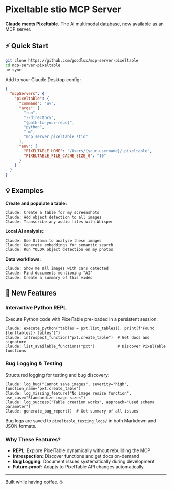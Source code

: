 # Pixeltable stio MCP Server

**Claude meets Pixeltable.** The AI multimodal database, now available as an MCP server.

## ⚡ Quick Start

```bash
git clone https://github.com/goodlux/mcp-server-pixeltable
cd mcp-server-pixeltable
uv sync
```

Add to your Claude Desktop config:

```json
{
  "mcpServers": {
    "pixeltable": {
      "command": "uv",
      "args": [
        "run",
        "--directory",
        "{path-to-your-repo}",
        "python",
        "-m",
        "mcp_server_pixeltable_stio"
      ],
      "env": {
        "PIXELTABLE_HOME": "/Users/{your-username}/.pixeltable",
        "PIXELTABLE_FILE_CACHE_SIZE_G": "10"
      }
    }
  }
}
```

## 💡 Examples

**Create and populate a table:**
```
Claude: Create a table for my screenshots
Claude: Add object detection to all images
Claude: Transcribe any audio files with Whisper
```

**Local AI analysis:**
```
Claude: Use Ollama to analyze these images
Claude: Generate embeddings for semantic search
Claude: Run YOLOX object detection on my photos
```

**Data workflows:**
```
Claude: Show me all images with cars detected
Claude: Find documents mentioning "AI"
Claude: Create a summary of this video
```

## 🚀 New Features

### Interactive Python REPL
Execute Python code with PixelTable pre-loaded in a persistent session:

```
Claude: execute_python("tables = pxt.list_tables(); print(f'Found {len(tables)} tables')")
Claude: introspect_function("pxt.create_table")  # Get docs and signature
Claude: list_available_functions("pxt")          # Discover PixelTable functions
```

### Bug Logging & Testing
Structured logging for testing and bug discovery:

```
Claude: log_bug("Cannot save images", severity="high", function_name="pxt.create_table")
Claude: log_missing_feature("No image resize function", use_case="Standardize image sizes")
Claude: log_success("Table creation works", approach="Used schema parameter")
Claude: generate_bug_report()  # Get summary of all issues
```

Bug logs are saved to `pixeltable_testing_logs/` in both Markdown and JSON formats.

### Why These Features?
- **REPL**: Explore PixelTable dynamically without rebuilding the MCP
- **Introspection**: Discover functions and get docs on-demand
- **Bug Logging**: Document issues systematically during development
- **Future-proof**: Adapts to PixelTable API changes automatically

---

Built while having coffee. ☕